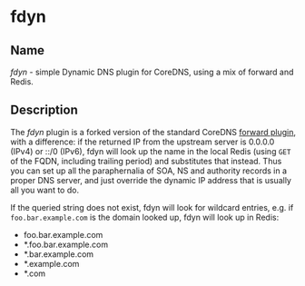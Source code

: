 # fdyn

## Name

*fdyn* - simple Dynamic DNS plugin for CoreDNS, using a mix of forward and
 Redis.

## Description

The *fdyn* plugin is a forked version of the standard CoreDNS [forward
plugin](https://coredns.io/plugins/forward/), with a difference: if the
returned IP from the upstream server is 0.0.0.0 (IPv4) or ::/0 (IPv6), fdyn
will look up the name in the local Redis (using `GET` of the FQDN, including
trailing period) and substitutes that instead. Thus you can set up all the
paraphernalia of SOA, NS and authority records in a proper DNS server, and
just override the dynamic IP address that is usually all you want to do.

If the queried string does not exist, fdyn will look for wildcard entries, e.g. if `foo.bar.example.com` is the domain looked up, fdyn will look up in Redis:

* foo.bar.example.com
* *.foo.bar.example.com
* *.bar.example.com
* *.example.com
* *.com
